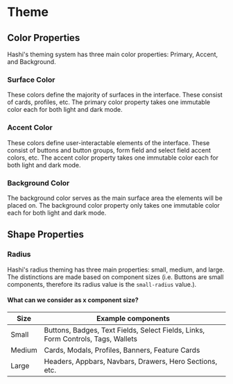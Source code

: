 # Theme

## Color Properties
Hashi's theming system has three main color properties: Primary, Accent, and Background.

### Surface Color
These colors define the majority of surfaces in the interface. These consist of cards, profiles, etc. The primary color
property takes one immutable color each for both light and dark mode.

### Accent Color
These colors define user-interactable elements of the interface. These consist of buttons and button groups, form field
and select field accent colors, etc. The accent color property takes one immutable color each for both light and dark
mode.

### Background Color
The background color serves as the main surface area the elements will be placed on. The background color property only
takes one immutable color each for both light and dark mode.

## Shape Properties
### Radius
Hashi's radius theming has three main properties: small, medium, and large. The distinctions are made based on component sizes (i.e. Buttons are small components, therefore its radius value is the `small-radius` value.).

#### What can we consider as x component size?
| Size   | Example components                                                               |
|--------|----------------------------------------------------------------------------------|
| Small  | Buttons, Badges, Text Fields, Select Fields, Links, Form Controls, Tags, Wallets |
| Medium | Cards, Modals, Profiles, Banners, Feature Cards                                  |
| Large  | Headers, Appbars, Navbars, Drawers, Hero Sections, etc.                          |